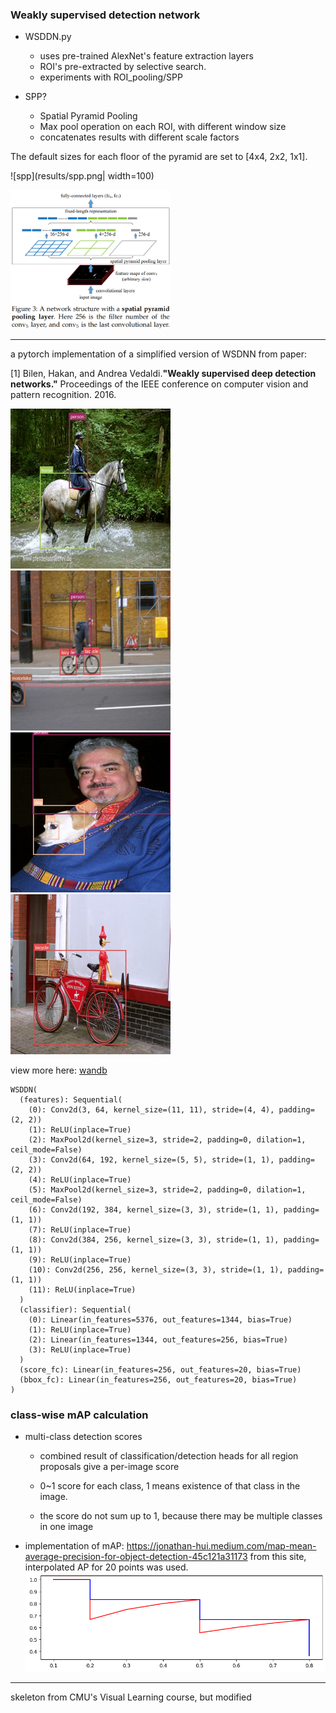 ### Weakly supervised detection network
- WSDDN.py

    - uses pre-trained AlexNet's feature extraction layers
    - ROI's pre-extracted by selective search.
    - experiments with ROI_pooling/SPP

- SPP?
    
    - Spatial Pyramid Pooling
    - Max pool operation on each ROI, with different window size
    - concatenates results with different scale factors

The default sizes for each floor of the pyramid are set to [4x4, 2x2, 1x1]. 

![spp](results/spp.png| width=100)

<img src="results/spp.png" width="256" >

___
a pytorch implementation of a simplified version of WSDNN from paper:

[1]
Bilen, Hakan, and Andrea Vedaldi.**"Weakly supervised deep detection networks."**  Proceedings of the IEEE conference on computer vision and pattern recognition. 2016.

<img src="results/b_horse.png" width="256" >
<img src="results/b_bicycle.png" width="256" >
<img src="results/a_dog.png" width="256" >
<img src="results/a_bicycle.png" width="256" >

view more here: [wandb](https://wandb.ai/cvl2023/weakly%20supervised%20deep%20detection%20network/runs/q5am68a4?workspace=user-khjune29)

```
WSDDN(
  (features): Sequential(
    (0): Conv2d(3, 64, kernel_size=(11, 11), stride=(4, 4), padding=(2, 2))
    (1): ReLU(inplace=True)
    (2): MaxPool2d(kernel_size=3, stride=2, padding=0, dilation=1, ceil_mode=False)
    (3): Conv2d(64, 192, kernel_size=(5, 5), stride=(1, 1), padding=(2, 2))
    (4): ReLU(inplace=True)
    (5): MaxPool2d(kernel_size=3, stride=2, padding=0, dilation=1, ceil_mode=False)
    (6): Conv2d(192, 384, kernel_size=(3, 3), stride=(1, 1), padding=(1, 1))
    (7): ReLU(inplace=True)
    (8): Conv2d(384, 256, kernel_size=(3, 3), stride=(1, 1), padding=(1, 1))
    (9): ReLU(inplace=True)
    (10): Conv2d(256, 256, kernel_size=(3, 3), stride=(1, 1), padding=(1, 1))
    (11): ReLU(inplace=True)
  )
  (classifier): Sequential(
    (0): Linear(in_features=5376, out_features=1344, bias=True)
    (1): ReLU(inplace=True)
    (2): Linear(in_features=1344, out_features=256, bias=True)
    (3): ReLU(inplace=True)
  )
  (score_fc): Linear(in_features=256, out_features=20, bias=True)
  (bbox_fc): Linear(in_features=256, out_features=20, bias=True)
)
```

### class-wise mAP calculation
- multi-class detection scores

    - combined result of classification/detection heads for all region proposals give a per-image score

    - 0~1 score for each class, 1 means existence of that class in the image.

    - the score do not sum up to 1, because there may be multiple classes in one image

- implementation of mAP:
https://jonathan-hui.medium.com/map-mean-average-precision-for-object-detection-45c121a31173
from this site, interpolated AP for 20 points was used.
![Alt text](results/map_calc.png)

___
skeleton from CMU's Visual Learning course, but modified
